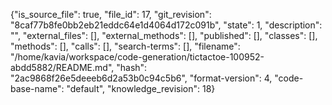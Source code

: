 {"is_source_file": true, "file_id": 17, "git_revision": "8caf77b8fe0bb2eb21eddc64e1d4064d172c091b", "state": 1, "description": "", "external_files": [], "external_methods": [], "published": [], "classes": [], "methods": [], "calls": [], "search-terms": [], "filename": "/home/kavia/workspace/code-generation/tictactoe-100952-abdd5882/README.md", "hash": "2ac9868f26e5deeeb6d2a53b0c94c5b6", "format-version": 4, "code-base-name": "default", "knowledge_revision": 18}